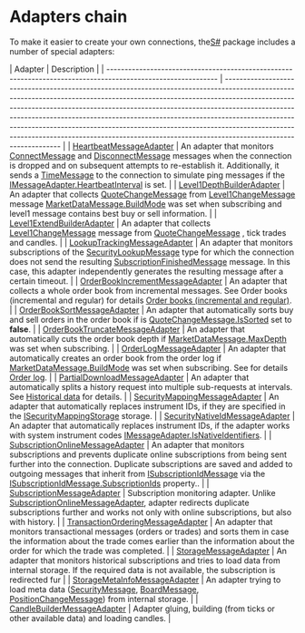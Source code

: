 # Adapters chain

To make it easier to create your own connections, the[S\#](StockSharpAbout.md) package includes a number of special adapters: 

| Adapter
                                                                                                    | Description
                                                                                                                                                                                                                                                                                                                                                                                                                                                                                                         |
| ------------------------------------------------------------------------------------------------------------ | --------------------------------------------------------------------------------------------------------------------------------------------------------------------------------------------------------------------------------------------------------------------------------------------------------------------------------------------------------------------------------------------------------------------------------------------------------------------------------------------------------------------- |
| [HeartbeatMessageAdapter](../api/StockSharp.Algo.HeartbeatMessageAdapter.html)
                             | An adapter that monitors [ConnectMessage](../api/StockSharp.Messages.ConnectMessage.html) and [DisconnectMessage](../api/StockSharp.Messages.DisconnectMessage.html) messages when the connection is dropped and on subsequent attempts to re\-establish it. Additionally, it sends a [TimeMessage](../api/StockSharp.Messages.TimeMessage.html) to the connection to simulate ping messages if the [IMessageAdapter.HeartbeatInterval](../api/StockSharp.Messages.IMessageAdapter.HeartbeatInterval.html) is set. 
 |
| [Level1DepthBuilderAdapter](../api/StockSharp.Algo.Level1DepthBuilderAdapter.html)
                         | An adapter that collects [QuoteChangeMessage](../api/StockSharp.Messages.QuoteChangeMessage.html) from [Level1ChangeMessage](../api/StockSharp.Messages.Level1ChangeMessage.html) message [MarketDataMessage.BuildMode](../api/StockSharp.Messages.MarketDataMessage.BuildMode.html) was set when subscribing and level1 message contains best buy or sell information. 
                                                                                                                                            |
| [Level1ExtendBuilderAdapter](../api/StockSharp.Algo.Level1ExtendBuilderAdapter.html)
                       | An adapter that collects [Level1ChangeMessage](../api/StockSharp.Messages.Level1ChangeMessage.html) message from [QuoteChangeMessage](../api/StockSharp.Messages.QuoteChangeMessage.html) , tick trades and candles. 
                                                                                                                                                                                                                                                                                               |
| [LookupTrackingMessageAdapter](../api/StockSharp.Algo.LookupTrackingMessageAdapter.html)
                   | An adapter that monitors subscriptions of the [SecurityLookupMessage](../api/StockSharp.Messages.SecurityLookupMessage.html) type for which the connection does not send the resulting [SubscriptionFinishedMessage](../api/StockSharp.Messages.SubscriptionFinishedMessage.html) message. In this case, this adapter independently generates the resulting message after a certain timeout. 
                                                                                                                       |
| [OrderBookIncrementMessageAdapter](../api/StockSharp.Algo.OrderBookIncrementMessageAdapter.html)
           | An adapter that collects a whole order book from incremental messages. See Order books (incremental and regular) for details [Order books (incremental and regular)](Messages_adapters_books.md).
                                                                                                                                                                                                                                                                                                                   |
| [OrderBookSortMessageAdapter](../api/StockSharp.Algo.OrderBookSortMessageAdapter.html)
                     | An adapter that automatically sorts buy and sell orders in the order book if is [QuoteChangeMessage.IsSorted](../api/StockSharp.Messages.QuoteChangeMessage.IsSorted.html) set to **false**.
                                                                                                                                                                                                                                                                                                                        |
| [OrderBookTruncateMessageAdapter](../api/StockSharp.Algo.OrderBookTruncateMessageAdapter.html)
             | An adapter that automatically cuts the order book depth if [MarketDataMessage.MaxDepth](../api/StockSharp.Messages.MarketDataMessage.MaxDepth.html) was set when subscribing.
                                                                                                                                                                                                                                                                                                                                       |
| [OrderLogMessageAdapter](../api/StockSharp.Algo.OrderLogMessageAdapter.html)
                               | An adapter that automatically creates an order book from the order log if [MarketDataMessage.BuildMode](../api/StockSharp.Messages.MarketDataMessage.BuildMode.html) was set when subscribing. See for details [Order log](Messages_adapters_orderlog.md).
                                                                                                                                                                                                                                                          |
| [PartialDownloadMessageAdapter](../api/StockSharp.Algo.PartialDownloadMessageAdapter.html)
                 | An adapter that automatically splits a history request into multiple sub\-requests at intervals. See [Historical data](Messages_adapters_history.md) for details.
                                                                                                                                                                                                                                                                                                                                                   |
| [SecurityMappingMessageAdapter](../api/StockSharp.Algo.SecurityMappingMessageAdapter.html)
                 | An adapter that automatically replaces instrument IDs, if they are specified in the [ISecurityMappingStorage](../api/StockSharp.Algo.Storages.ISecurityMappingStorage.html) storage.
                                                                                                                                                                                                                                                                                                                                |
| [SecurityNativeIdMessageAdapter](../api/StockSharp.Algo.SecurityNativeIdMessageAdapter.html)
               | An adapter that automatically replaces instrument IDs, if the adapter works with system instrument codes [IMessageAdapter.IsNativeIdentifiers](../api/StockSharp.Messages.IMessageAdapter.IsNativeIdentifiers.html).
                                                                                                                                                                                                                                                                                                |
| [SubscriptionOnlineMessageAdapter](../api/StockSharp.Algo.SubscriptionOnlineMessageAdapter.html)
           | An adapter that monitors subscriptions and prevents duplicate online subscriptions from being sent further into the connection. Duplicate subscriptions are saved and added to outgoing messages that inherit from [ISubscriptionIdMessage](../api/StockSharp.Messages.ISubscriptionIdMessage.html) via the [ISubscriptionIdMessage.SubscriptionIds](../api/StockSharp.Messages.ISubscriptionIdMessage.SubscriptionIds.html) property..
                                                                             |
| [SubscriptionMessageAdapter](../api/StockSharp.Algo.SubscriptionMessageAdapter.html)
                       | Subscription monitoring adapter. Unlike [SubscriptionOnlineMessageAdapter](../api/StockSharp.Algo.SubscriptionOnlineMessageAdapter.html), adapter redirects duplicate subscriptions further and works not only with online subscriptions, but also with history.
                                                                                                                                                                                                                                                    |
| [TransactionOrderingMessageAdapter](../api/StockSharp.Algo.TransactionOrderingMessageAdapter.html)
         | An adapter that monitors transactional messages (orders or trades) and sorts them in case the information about the trade comes earlier than the information about the order for which the trade was completed.
                                                                                                                                                                                                                                                                                                     |
| [StorageMessageAdapter](../api/StockSharp.Algo.Storages.StorageMessageAdapter.html)
                        | An adapter that monitors historical subscriptions and tries to load data from internal storage. If the required data is not available, the subscription is redirected fur
                                                                                                                                                                                                                                                                                                                                           |
| [StorageMetaInfoMessageAdapter](../api/StockSharp.Algo.Storages.StorageMetaInfoMessageAdapter.html)
        | An adapter trying to load meta data ([SecurityMessage](../api/StockSharp.Messages.SecurityMessage.html), [BoardMessage](../api/StockSharp.Messages.BoardMessage.html), [PositionChangeMessage](../api/StockSharp.Messages.PositionChangeMessage.html)) from internal storage.
                                                                                                                                                                                                                                       |
| [CandleBuilderMessageAdapter](../api/StockSharp.Algo.Candles.Compression.CandleBuilderMessageAdapter.html)
 | Adapter gluing, building (from ticks or other available data) and loading candles.
                                                                                                                                                                                                                                                                                                                                                                                                                                  |
